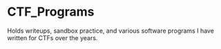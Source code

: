# CTF_Programs
Holds writeups, sandbox practice, and various software programs I have written for CTFs over the years.
